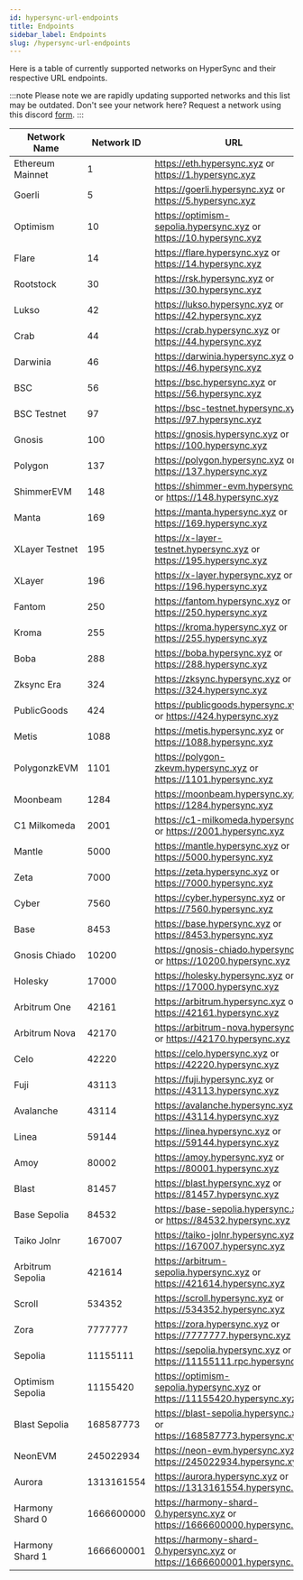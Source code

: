 ```yaml
---
id: hypersync-url-endpoints
title: Endpoints
sidebar_label: Endpoints
slug: /hypersync-url-endpoints
---
```


Here is a table of currently supported networks on HyperSync and their respective URL endpoints.

:::note
Please note we are rapidly updating supported networks and this list may be outdated.
Don't see your network here? Request a network using this discord [form](https://discord.gg/fztEvj79m3).
:::

| Network Name     | Network ID | URL                                                                    |
| ---------------- | ---------- | ---------------------------------------------------------------------- |
| Ethereum Mainnet | 1          | https://eth.hypersync.xyz or https://1.hypersync.xyz                   |
| Goerli           | 5          | https://goerli.hypersync.xyz or https://5.hypersync.xyz                |
| Optimism         | 10         | https://optimism-sepolia.hypersync.xyz or https://10.hypersync.xyz     |
| Flare | 14 | https://flare.hypersync.xyz or https://14.hypersync.xyz |
| Rootstock        | 30         | https://rsk.hypersync.xyz or https://30.hypersync.xyz                  |
| Lukso            | 42         | https://lukso.hypersync.xyz or https://42.hypersync.xyz                |
| Crab             | 44         | https://crab.hypersync.xyz or https://44.hypersync.xyz                 |
| Darwinia         | 46         | https://darwinia.hypersync.xyz or https://46.hypersync.xyz             |
| BSC              | 56         | https://bsc.hypersync.xyz or https://56.hypersync.xyz                  |
| BSC Testnet      | 97         | https://bsc-testnet.hypersync.xyz or https://97.hypersync.xyz          |
| Gnosis           | 100        | https://gnosis.hypersync.xyz or https://100.hypersync.xyz              |
| Polygon          | 137        | https://polygon.hypersync.xyz or https://137.hypersync.xyz             |
| ShimmerEVM       | 148        | https://shimmer-evm.hypersync.xyz or https://148.hypersync.xyz         |
| Manta            | 169        | https://manta.hypersync.xyz or https://169.hypersync.xyz               |
| XLayer Testnet   | 195        | https://x-layer-testnet.hypersync.xyz or https://195.hypersync.xyz     |
| XLayer           | 196        | https://x-layer.hypersync.xyz or https://196.hypersync.xyz             |
| Fantom           | 250        | https://fantom.hypersync.xyz or https://250.hypersync.xyz              |
| Kroma            | 255        | https://kroma.hypersync.xyz or https://255.hypersync.xyz               |
| Boba             | 288        | https://boba.hypersync.xyz or https://288.hypersync.xyz                |
| Zksync Era       | 324        | https://zksync.hypersync.xyz or https://324.hypersync.xyz              |
| PublicGoods      | 424        | https://publicgoods.hypersync.xyz or https://424.hypersync.xyz         |
| Metis            | 1088       | https://metis.hypersync.xyz or https://1088.hypersync.xyz              |
| PolygonzkEVM     | 1101       | https://polygon-zkevm.hypersync.xyz or https://1101.hypersync.xyz      |
| Moonbeam         | 1284       | https://moonbeam.hypersync.xyz or https://1284.hypersync.xyz           |
| C1 Milkomeda     | 2001       | https://c1-milkomeda.hypersync.xyz or https://2001.hypersync.xyz       |
| Mantle           | 5000       | https://mantle.hypersync.xyz or https://5000.hypersync.xyz             |
| Zeta             | 7000       | https://zeta.hypersync.xyz or https://7000.hypersync.xyz               |
| Cyber            | 7560       | https://cyber.hypersync.xyz or https://7560.hypersync.xyz              |
| Base             | 8453       | https://base.hypersync.xyz or https://8453.hypersync.xyz               |
| Gnosis Chiado    | 10200      | https://gnosis-chiado.hypersync.xyz or https://10200.hypersync.xyz     |
| Holesky          | 17000      | https://holesky.hypersync.xyz or https://17000.hypersync.xyz           |
| Arbitrum One     | 42161      | https://arbitrum.hypersync.xyz or https://42161.hypersync.xyz          |
| Arbitrum Nova    | 42170      | https://arbitrum-nova.hypersync.xyz or https://42170.hypersync.xyz     |
| Celo             | 42220      | https://celo.hypersync.xyz or https://42220.hypersync.xyz              |
| Fuji             | 43113      | https://fuji.hypersync.xyz or https://43113.hypersync.xyz              |
| Avalanche        | 43114      | https://avalanche.hypersync.xyz or https://43114.hypersync.xyz         |
| Linea            | 59144      | https://linea.hypersync.xyz or https://59144.hypersync.xyz             |
| Amoy             | 80002      | https://amoy.hypersync.xyz or https://80001.hypersync.xyz              |
| Blast            | 81457      | https://blast.hypersync.xyz or https://81457.hypersync.xyz             |
| Base Sepolia     | 84532      | https://base-sepolia.hypersync.xyz or https://84532.hypersync.xyz      |
| Taiko Jolnr      | 167007     | https://taiko-jolnr.hypersync.xyz or https://167007.hypersync.xyz      |
| Arbitrum Sepolia | 421614     | https://arbitrum-sepolia.hypersync.xyz or https://421614.hypersync.xyz |
| Scroll           | 534352     | https://scroll.hypersync.xyz or https://534352.hypersync.xyz           |
| Zora             | 7777777    | https://zora.hypersync.xyz or https://7777777.hypersync.xyz            |
| Sepolia          | 11155111   | https://sepolia.hypersync.xyz or https://11155111.rpc.hypersync.xyz    |
| Optimism Sepolia | 11155420   | https://optimism-sepolia.hypersync.xyz or https://11155420.hypersync.xyz |
| Blast Sepolia    | 168587773  | https://blast-sepolia.hypersync.xyz or https://168587773.hypersync.xyz |
| NeonEVM          | 245022934  | https://neon-evm.hypersync.xyz or https://245022934.hypersync.xyz      |
| Aurora           | 1313161554 | https://aurora.hypersync.xyz or https://1313161554.hypersync.xyz       |
| Harmony Shard 0  | 1666600000 | https://harmony-shard-0.hypersync.xyz or https://1666600000.hypersync.xyz |
| Harmony Shard 1  | 1666600001 | https://harmony-shard-0.hypersync.xyz or https://1666600001.hypersync.xyz |
